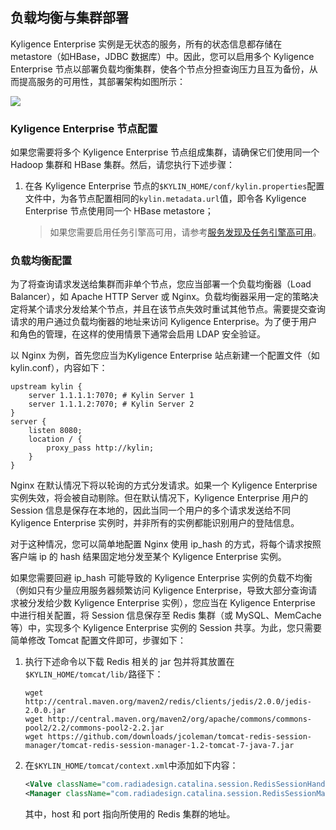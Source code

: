 ## 负载均衡与集群部署
Kyligence Enterprise 实例是无状态的服务，所有的状态信息都存储在 metastore（如HBase，JDBC 数据库）中。因此，您可以启用多个 Kyligence Enterprise 节点以部署负载均衡集群，使各个节点分担查询压力且互为备份，从而提高服务的可用性，其部署架构如图所示：

![](advancing_installation_images/advancing_installation_cluster.png)

### Kyligence Enterprise 节点配置

如果您需要将多个 Kyligence Enterprise 节点组成集群，请确保它们使用同一个 Hadoop 集群和 HBase 集群。然后，请您执行下述步骤：

1. 在各 Kyligence Enterprise 节点的`$KYLIN_HOME/conf/kylin.properties`配置文件中，为各节点配置相同的`kylin.metadata.url`值，即令各 Kyligence Enterprise 节点使用同一个 HBase metastore；

   > 如果您需要启用任务引擎高可用，请参考[服务发现及任务引擎高可用](advancing_installation_ha.cn.md)。



### 负载均衡配置

为了将查询请求发送给集群而非单个节点，您应当部署一个负载均衡器（Load Balancer），如 Apache HTTP Server 或 Nginx。负载均衡器采用一定的策略决定将某个请求分发给某个节点，并且在该节点失效时重试其他节点。需要提交查询请求的用户通过负载均衡器的地址来访问 Kyligence Enterprise。为了便于用户和角色的管理，在这样的使用情景下通常会启用 LDAP 安全验证。

以 Nginx 为例，首先您应当为Kyligence Enterprise 站点新建一个配置文件（如kylin.conf），内容如下：

```shell
upstream kylin {
    server 1.1.1.1:7070; # Kylin Server 1
    server 1.1.1.2:7070; # Kylin Server 2
}
server {
    listen 8080;
    location / {
        proxy_pass http://kylin;
    }
}
```
Nginx 在默认情况下将以轮询的方式分发请求。如果一个 Kyligence Enterprise 实例失效，将会被自动剔除。但在默认情况下，Kyligence Enterprise 用户的 Session 信息是保存在本地的，因此当同一个用户的多个请求发送给不同 Kyligence Enterprise 实例时，并非所有的实例都能识别用户的登陆信息。

对于这种情况，您可以简单地配置 Nginx 使用 ip_hash 的方式，将每个请求按照客户端 ip 的 hash 结果固定地分发至某个 Kyligence Enterprise 实例。

如果您需要回避 ip_hash 可能导致的 Kyligence Enterprise 实例的负载不均衡（例如只有少量应用服务器频繁访问 Kyligence Enterprise，导致大部分查询请求被分发给少数 Kyligence Enterprise 实例），您应当在 Kyligence Enterprise 中进行相关配置，将 Session 信息保存至 Redis 集群（或 MySQL、MemCache 等）中，实现多个 Kyligence Enterprise 实例的 Session 共享。为此，您只需要简单修改 Tomcat 配置文件即可，步骤如下：

1. 执行下述命令以下载 Redis 相关的 jar 包并将其放置在`$KYLIN_HOME/tomcat/lib/`路径下：

   ```shell
   wget http://central.maven.org/maven2/redis/clients/jedis/2.0.0/jedis-2.0.0.jar
   wget http://central.maven.org/maven2/org/apache/commons/commons-pool2/2.2/commons-pool2-2.2.jar
   wget https://github.com/downloads/jcoleman/tomcat-redis-session-manager/tomcat-redis-session-manager-1.2-tomcat-7-java-7.jar
   ```


2. 在`$KYLIN_HOME/tomcat/context.xml`中添加如下内容：

   ```xml
   <Valve className="com.radiadesign.catalina.session.RedisSessionHandlerValve" />
   <Manager className="com.radiadesign.catalina.session.RedisSessionManager" host="localhost" port="6379" database="0" maxInactiveInterval="60"/>
   ```

   其中，host 和 port 指向所使用的 Redis 集群的地址。
